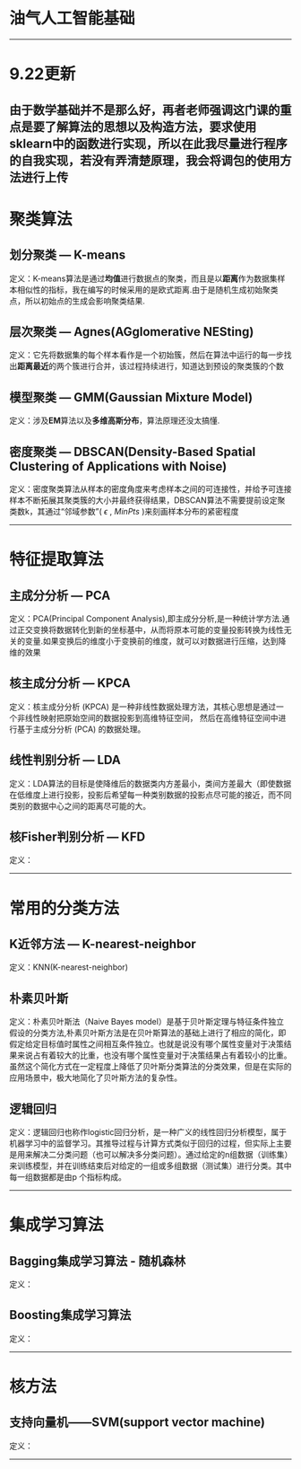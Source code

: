 # 油气人工智能基础<br />
---
# 9.22更新<br />
由于数学基础并不是那么好，再者老师强调这门课的重点是要了解算法的思想以及构造方法，要求使用sklearn中的函数进行实现，所以在此我尽量进行程序的自我实现，若没有弄清楚原理，我会将调包的使用方法进行上传<br />
---
# 聚类算法<br />
## 划分聚类 — K-means<br />
定义：K-means算法是通过**均值**进行数据点的聚类，而且是以**距离**作为数据集样本相似性的指标，我在编写的时候采用的是欧式距离.由于是随机生成初始聚类点，所以初始点的生成会影响聚类结果.<br />
## 层次聚类 — Agnes(AGglomerative NESting)<br />
定义：它先将数据集的每个样本看作是一个初始簇，然后在算法中运行的每一步找出**距离最近**的两个簇进行合并，该过程持续进行，知道达到预设的聚类簇的个数<br />
## 模型聚类 — GMM(Gaussian Mixture Model)<br />
定义：涉及**EM**算法以及**多维高斯分布**，算法原理还没太搞懂.<br />
## 密度聚类 — DBSCAN(Density-Based Spatial Clustering of Applications with Noise)<br />
定义：密度聚类算法从样本的密度角度来考虑样本之间的可连接性，并给予可连接样本不断拓展其聚类簇的大小并最终获得结果，DBSCAN算法不需要提前设定聚类数k，其通过“邻域参数”( $\epsilon$ , $MinPts$ )来刻画样本分布的紧密程度<br />

---
# 特征提取算法<br />
## 主成分分析 — PCA<br />
定义：PCA(Principal Component Analysis),即主成分分析,是一种统计学方法.通过正交变换将数据转化到新的坐标基中，从而将原本可能的变量投影转换为线性无关的变量.如果变换后的维度小于变换前的维度，就可以对数据进行压缩，达到降维的效果<br />
## 核主成分分析 — KPCA<br />
定义：核主成分分析 (KPCA) 是一种非线性数据处理方法，其核心思想是通过一个非线性映射把原始空间的数据投影到高维特征空间， 然后在高维特征空间中进行基于主成分分析 (PCA) 的数据处理。<br />
## 线性判别分析 — LDA<br />
定义：LDA算法的目标是使降维后的数据类内方差最小，类间方差最大（即使数据在低维度上进行投影，投影后希望每一种类别数据的投影点尽可能的接近，而不同类别的数据中心之间的距离尽可能的大。<br />
## 核Fisher判别分析 — KFD<br />
定义：<br />

---
# 常用的分类方法<br />
## K近邻方法 — K-nearest-neighbor<br />
定义：KNN(K-nearest-neighbor)<br />
## 朴素贝叶斯<br />
定义：朴素贝叶斯法（Naive Bayes model）是基于贝叶斯定理与特征条件独立假设的分类方法,朴素贝叶斯方法是在贝叶斯算法的基础上进行了相应的简化，即假定给定目标值时属性之间相互条件独立。也就是说没有哪个属性变量对于决策结果来说占有着较大的比重，也没有哪个属性变量对于决策结果占有着较小的比重。虽然这个简化方式在一定程度上降低了贝叶斯分类算法的分类效果，但是在实际的应用场景中，极大地简化了贝叶斯方法的复杂性。<br />
## 逻辑回归<br />
定义：逻辑回归也称作logistic回归分析，是一种广义的线性回归分析模型，属于机器学习中的监督学习。其推导过程与计算方式类似于回归的过程，但实际上主要是用来解决二分类问题（也可以解决多分类问题）。通过给定的n组数据（训练集）来训练模型，并在训练结束后对给定的一组或多组数据（测试集）进行分类。其中每一组数据都是由p 个指标构成。<br />

---
# 集成学习算法<br />
## Bagging集成学习算法 - 随机森林<br />
定义：<br />
## Boosting集成学习算法<br />
定义：<br />

---
# 核方法<br />
## 支持向量机——SVM(support vector machine)<br />
定义：<br />

---
